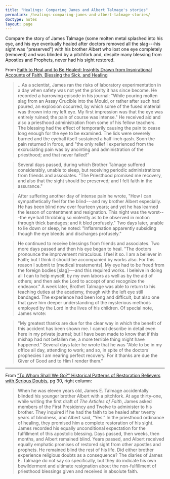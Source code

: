 ```yaml
---
title: "Healings: Comparing James and Albert Talmage's stories"
permalink: /healings-comparing-james-and-albert-talmage-stories/
doctype: notes
layout: page
---
```


Compare the story of James Talmage (some molten metal splashed into his eye, and his eye eventually healed after doctors removed all the slag---his sight was "preserved") with his brother Albert who lost one eye completely (removed) and was blinded by a pitchfork and, despite many blessing from Apostles and Prophets, never had his sight restored.

From [Faith to Heal and to Be Healed: Insights Drawn from Inspirational Accounts of Faith, Blessing the Sick, and Healing](https://books.google.com/books/about/Faith_to_Heal_and_to_Be_Healed.html?id=ROp_24jZV5kC&printsec=frontcover&source=kp_read_button#v=onepage&q&f=false)

> ...As a scientist, James ran the risks of laboratory experimentation in a day when safety was not yet the priority it has since become. He recorded a harrowing episode in his journal: "While pouring molten slag from an Assay Crucible into the Mould, or rather after such had poured, an explosion occurred, by which some of the fused material was thrown into my left eye. My first impression was that the eye was entirely ruined; the pain of course was intense."  He received aid and also a priesthood administration from some of his fellow teachers.  The blessing had the effect of temporarily causing the pain to cease long enough for the eye to be examined.  The lids were severely burned and the eyeball itself sustained a half-inch gash.  Soon the pain returned in force, and "the only relief I experienced from the excruciating pain was by anointing and administration of the priesthood; and that never failed!"

> Several days passed, during which Brother Talmage suffered considerably, unable to sleep, but receiving periodic administrations from friends and associates.  "The Priesthood promised me recovery, and also that the sight should be preserved; and I felt faith in the assurance."

> After suffering another day of intense pain he wrote, "How I can sympathetically feel for the blind---and my brother Albert especially.  He has been blind now over fourteen years; and yet he has learned the lesson of contentment and resignation.  This night was the worst---the eye ball throbbing so violently as to be observed in motion through thick bandages; and it bled profusely."  Two days later, unable to lie down or sleep, he noted: "Inflammation apparently subsiding though the eye bleeds and discharges profusely."

> He continued to receive blessings from friends and associates.  Two more days passed and then his eye began to heal.  "The doctors pronounce the improvement miraculous.  I feel it so.  I am a believer in Faith; but I think it should be accompanied by works also.  For this reason I submit to [medical treatements].  My eye had to be freed from the foreign bodies [slag]---and this required works.  I beleive in doing all I can to help myself, by my own labors as well as by the aid of others; and then ask the Lord to accept of and recognize the endeavor."  A week later, Brothet Talmage was able to return to his teaching duties at the academy, though with the left eye still bandaged.  The experience had been long and difficult, but also one that gave him deeper understanding of the mysterious methods employed by the Lord in the lives of his children.  Of special note, James wrote:

> "My greatest thanks are due for the clear way in which the benefit of this accident has been shown me.  I cannot describe in detail even here in my private journal; but I have been made to know that if this mishap had not befallen me, a more terrible thing might have happened."  Several days later he wrote that he was "Able to be in my office all day, attending to work; and so, in spite of the doctors' prophecies I am nearing perfect recovery.  For it thanks are due the Giver of Good and to Him I render them."

---

From ["To Whom Shall We Go?" Historical Patterns of Restoration Believers with Serious Doubts](https://www.sunstonemagazine.com/pdf/137-26-37.pdf), pg 30, right column:

> When he was eleven years old, James E. Talmage accidentally blinded his younger brother Albert with a pitchfork.  At age thirty-one, while writing the first draft of _The Articles of Faith_, James asked members of the First Presidency and Twelve to administer to his brother. They inquired if he had the faith to be healed after twenty years of blindness, and Albert said, “Yes.” In the priesthood ordinance of healing, they promised him a complete restoration of his sight. James recorded his equally unconditional expectation for the fulfillment of this apostolic blessing. Days passed, then weeks, then months, and Albert remained blind. Years passed, and Albert received equally emphatic promises of restored sight from other apostles and prophets. He remained blind the rest of his life. Did either brother experience religious doubts as a consequence?  The diaries of James E. Talmage do not say so specifically, but they do indicate his own bewilderment and ultimate resignation about the non-fulfillment of priesthood blessings given and received in absolute faith.
